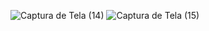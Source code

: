 ![Captura de Tela (14)](https://user-images.githubusercontent.com/111322420/232579685-2d732546-2923-413c-8aaf-8bd5fe197437.png)
![Captura de Tela (15)](https://user-images.githubusercontent.com/111322420/232579718-470a4eaa-5053-408b-8032-def67a8bcc72.png)
